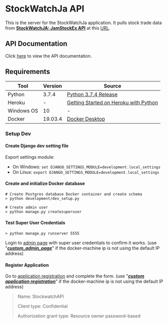 # StockWatchJa API
This is the server for the StockWatchJa application. It pulls stock trade data from **[StockWatchJA: JamStockEx API](https://github.com/sdclarkelab/jamstockex-api)** at this [URL](http://jamstockexapi.stockwatchja.com/stocks).

## API Documentation
Click [here](https://documenter.getpostman.com/view/6678518/S1TU3eAz) to view the API documentation.

## Requirements
Tool | Version  | Source |
--- | --- | --- |
Python |3.7.4| [Python 3.7.4 Release](https://www.python.org/downloads/release/python-374/)|
Heroku|-|[Getting Started on Heroku with Python](https://devcenter.heroku.com/articles/getting-started-with-python)|
Windows OS| 10 | - | 
Docker| 19.03.4| [Docker Desktop](https://www.docker.com/products/docker-desktop)|

### Setup Dev

#### Create Django dev setting file
Export settings module: 
- On Windows: `set DJANGO_SETTINGS_MODULE=development.local_settings`
- On Linux: `export DJANGO_SETTINGS_MODULE=development.local_settings`


#### Create and initialize Docker database 
``` shell script
# Create Postgres database Docker container and create schema
> python development/dev_setup.py

# Create admin user
> python manage.py createsuperuser
```

#### Test Super User Credentials

```shell script
> python manage.py runserver 5555
```

Login to [admin page](http://127.0.0.1:5555/api/v1/stockwatch_admin/) with super user credentials to confirm it works.
(use "***[custom_admin_page](http://docker_ip_add/api/v1/stockwatch_admin/)***" if the docker-machine ip is not using the default IP address)


#### Register Application

Go to [application registration](http://127.0.0.1:5555/api/v1/stockwatch_admin/o/applications/) and complete the form.
(use "***[custom application registration](http://docker_ip_add/api/v1/stockwatch_admin/o/applications/)***" if the docker-machine ip is not using the default IP address)
> Name: StockwatchAPI
>
> Client type: Confidential
>
> Authorization grant type: Resource owner password-based
